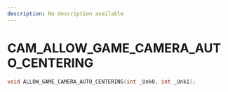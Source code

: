 ```yaml
---
description: No description available 
---
```


# CAM\_ALLOW_GAME_CAMERA_AUTO_CENTERING

```cpp
void ALLOW_GAME_CAMERA_AUTO_CENTERING(int _Unk0, int _Unk1);
```